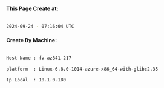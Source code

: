 
   
#### This Page Create at:

```bash

2024-09-24 - 07:16:04 UTC

```

#### Create By Machine:

```bash

Host Name : fv-az841-217

platform  : Linux-6.8.0-1014-azure-x86_64-with-glibc2.35

Ip Local  : 10.1.0.180

```

